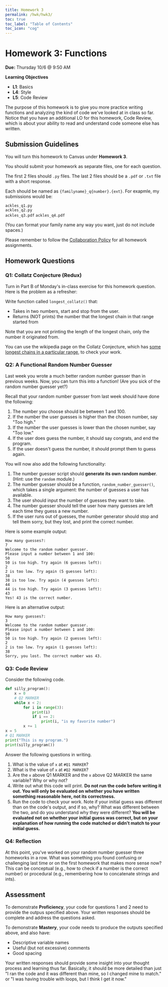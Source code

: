 ```yaml
---
title: Homework 3
permalink: /hwk/hwk3/
toc: true
toc_label: "Table of Contents"
toc_icon: "cog"
---
```


# Homework 3: Functions

**Due:** Thursday 10/6 @ 9:50 AM

**Learning Objectives**

- **L1**: Basics
- **L4**: Style
- **L5**: Code Review

The purpose of this homework is to give you more practice writing functions and analyzing the kind of code we've looked at in class so far. Notice that you have an additional LO for this homework, Code Review, which is about your ability to read and understand code someone else has written. 

## Submission Guidelines

You will turn this homework to Canvas under **Homework 3**. 

You should submit your homework as separate files, one for each question. 

The first 2 files should `.py` files. The last 2 files should be a `.pdf` or `.txt` file with a short response. 

Each should be named as `{familyname}_q{number}.{ext}`. For exapmle, my submissions would be:

`ackles_q1.py`  
`ackles_q2.py`  
`ackles_q3.pdf`
`ackles_q4.pdf`  

(You can format your family name any way you want, just do not include spaces.)

Please remember to follow the [Collaboration Policy](https://alackles.github.io/CMSC-140-FS-22/syllabus/#collaboration-and-plagiarism) for all homework assignments.

## Homework Questions

### Q1: Collatz Conjecture (Redux)

Turn in Part B of Monday's in-class exercise for this homework question. Here is the problem as a refresher:

Write function called `longest_collatz()` that: 
- Takes in two numbers, start and stop from the user.
- Returns (NOT prints) the number that the longest chain in that range started from

Note that you are not printing the length of the longest chain, only the number it originated from.

You can use the wikipedia page on the Collatz Conjecture, which has [some longest chains in a particular range](https://en.wikipedia.org/wiki/Collatz_conjecture#Empirical_data), to check your work.


### Q2: A Functional Random Number Guesser

Last week you wrote a much better random number guesser than in previous weeks. Now, you can turn this into a function! (Are you sick of the random number guesser yet?)

Recall that your random number guesser from last week should have done the following:

1. The number you choose should be between 1 and 100.
2. If the number the user guesses is higher than the chosen number, say "Too high."
3. If the number the user guesses is lower than the chosen number, say "Too low."
4. If the user does guess the number, it should say congrats, and end the program.
5. If the user doesn't guess the number, it should prompt them to guess again.


You will now also add the following functionality:

1. The number guesser script should **generate its own random number**. (Hint: use the `random` module.) 
2. The number guesser should be a function, `random_number_guesser()`, which takes a single argument: the number of guesses a user has available.
3. The user should input the number of guesses they want to take.
4. The number guesser should tell the user how many guesses are left each time they guess a new number. 
5. If the user runs out of guesses, the number generator should stop and tell them sorry, but they lost, and print the correct number.

Here is some example output:

```
How many guesses?: 
7
Welcome to the random number guesser. 
Please input a number between 1 and 100:
50
50 is too high. Try again (6 guesses left):
2
2 is too low. Try again (5 guesses left):
38
38 is too low. Try again (4 guesses left):
44
44 is too high. Try again (3 guesses left):
43
Yes! 43 is the correct number.
```

Here is an alternative output:

```
How many guesses?: 
3
Welcome to the random number guesser. 
Please input a number between 1 and 100:
50
50 is too high. Try again (2 guesses left):
2
2 is too low. Try again (1 guesses left):
38
Sorry, you lost. The correct number was 43.
```


### Q3: Code Review

Consider the following code. 

```py
def silly_program():
    x = 0
    # Q2 MARKER
    while x < 2:
        for i in range(3):
            print(i)
            if i == 2:
                print(i, "is my favorite number")
        x += 1
x = 5 
# Q1 MARKER
print("This is my program.")
print(silly_program())
```

Answer the following questions in writing.

1. What is the value of `x` at `#Q1 MARKER`?
2. What is the value of `x` at `#Q2 MARKER`?
3. Are the `x` above Q1 MARKER and the `x` above Q2 MARKER the same variable? Why or why not?
4. Write out what this code will print. **Do not run the code before writing it out. You will only be evaluated on whether you have written something reasonable here, not its correctness.** 
5. Run the code to check your work. Note if your initial guess was different than on the code's output, and if so, why? What was different between the two, and do you understand why they were different? **You will be evaluated not on whether your initial guess was correct, but on your explanation of how running the code matched or didn't match to your initial guess.**

### Q4: Reflection

At this point, you've worked on your random number guesser three homeworks in a row. What was something you found confusing or challenging last time or on the first homework that makes more sense now? This can be conceptual (e.g., how to check if a number is the correct number) or procedural (e.g., remembering how to concatenate strings and ints).


## Assessment

To demonstrate **Proficiency**, your code for questions 1 and 2 need to provide the outpus specified above. Your written responses should be complete and address the questions asked.

To demonstrate **Mastery**, your code needs to produce the outputs specified above, and also have: 

- Descriptive variable names
- Useful (but not excessive) comments
- Good spacing

Your written responses should provide some insight into your thought process and learning thus far. Basically, it should be more detailed than just "I ran the code and it was different than mine, so I changed mine to match." or "I was having trouble with loops, but I think I get it now."  